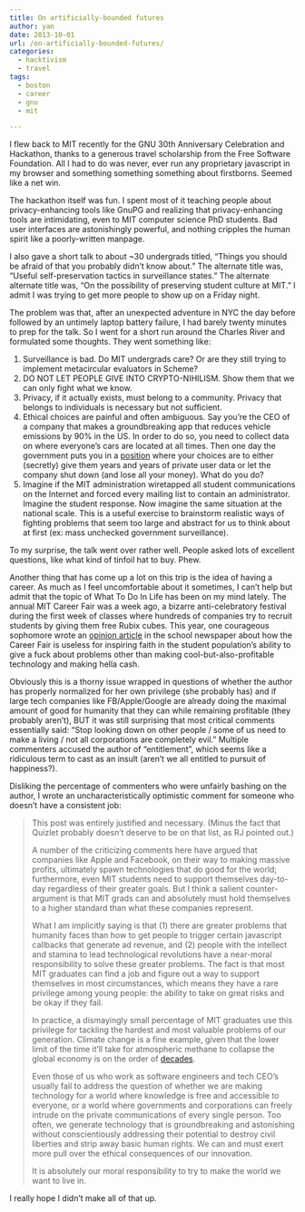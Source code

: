 ```yaml
---
title: On artificially-bounded futures
author: yan
date: 2013-10-01
url: /on-artificially-bounded-futures/
categories:
  - hacktivism
  - travel
tags:
  - boston
  - career
  - gnu
  - mit

---
```

I flew back to MIT recently for the GNU 30th Anniversary Celebration and Hackathon, thanks to a generous travel scholarship from the Free Software Foundation. All I had to do was never, ever run any proprietary javascript in my browser and something something something about firstborns. Seemed like a net win.

The hackathon itself was fun. I spent most of it teaching people about privacy-enhancing tools like GnuPG and realizing that privacy-enhancing tools are intimidating, even to MIT computer science PhD students. Bad user interfaces are astonishingly powerful, and nothing cripples the human spirit like a poorly-written manpage.

I also gave a short talk to about ~30 undergrads titled, &#8220;Things you should be afraid of that you probably didn&#8217;t know about.&#8221; The alternate title was, &#8220;Useful self-preservation tactics in surveillance states.&#8221; The alternate alternate title was, &#8220;On the possibility of preserving student culture at MIT.&#8221; I admit I was trying to get more people to show up on a Friday night.

The problem was that, after an unexpected adventure in NYC the day before followed by an untimely laptop battery failure, I had barely twenty minutes to prep for the talk. So I went for a short run around the Charles River and formulated some thoughts. They went something like:

  1. Surveillance is bad. Do MIT undergrads care? Or are they still trying to implement metacircular evaluators in Scheme?
  2. DO NOT LET PEOPLE GIVE INTO CRYPTO-NIHILISM. Show them that we can only fight what we know.
  3. Privacy, if it actually exists, must belong to a community. Privacy that belongs to individuals is necessary but not sufficient.
  4. Ethical choices are painful and often ambiguous. Say you&#8217;re the CEO of a company that makes a groundbreaking app that reduces vehicle emissions by 90% in the US. In order to do so, you need to collect data on where everyone&#8217;s cars are located at all times. Then one day the government puts you in a [position][1] where your choices are to either (secretly) give them years and years of private user data or let the company shut down (and lose all your money). What do you do?
  5. Imagine if the MIT administration wiretapped all student communications on the Internet and forced every mailing list to contain an administrator. Imagine the student response. Now imagine the same situation at the national scale. This is a useful exercise to brainstorm realistic ways of fighting problems that seem too large and abstract for us to think about at first (ex: mass unchecked government surveillance).

To my surprise, the talk went over rather well. People asked lots of excellent questions, like what kind of tinfoil hat to buy. Phew.

Another thing that has come up a lot on this trip is the idea of having a career. As much as I feel uncomfortable about it sometimes, I can&#8217;t help but admit that the topic of What To Do In Life has been on my mind lately. The annual MIT Career Fair was a week ago, a bizarre anti-celebratory festival during the first week of classes where hundreds of companies try to recruit students by giving them free Rubix cubes. This year, one courageous sophomore wrote an [opinion article][2] in the school newspaper about how  <span class="userContent">the Career Fair is useless for inspiring faith in the student population&#8217;s ability to give a fuck about problems other than making cool-but-also-profitable<span class="text_exposed_show"> technology and making hella cash.</span></span>

Obviously this is a thorny issue wrapped in questions of whether the author has properly normalized for her own privilege (she probably has) and if large tech companies like FB/Apple/Google are already doing the maximal amount of good for humanity that they can while remaining profitable (they probably aren&#8217;t), BUT it was still surprising that most critical comments essentially said: &#8220;Stop looking down on other people / some of us need to make a living / not all corporations are completely evil.&#8221; Multiple commenters accused the author of &#8220;entitlement&#8221;, which seems like a ridiculous term to cast as an insult (aren&#8217;t we all entitled to pursuit of happiness?).

Disliking the percentage of commenters who were unfairly bashing on the author, I wrote an uncharacteristically optimistic comment for someone who doesn&#8217;t have a consistent job:

> This post was entirely justified and necessary. (Minus the fact that Quizlet probably doesn&#8217;t deserve to be on that list, as RJ pointed out.)
> 
> A number of the criticizing comments here have argued that companies like Apple and Facebook, on their way to making massive profits, ultimately spawn technologies that do good for the world; furthermore, even MIT students need to support themselves day-to-day regardless of their greater goals. But I think a salient counter-argument is that MIT grads can and absolutely must hold themselves to a higher standard than what these companies represent.
> 
> What I am implicitly saying is that (1) there are greater problems that humanity faces than how to get people to trigger certain javascript callbacks that generate ad revenue, and (2) people with the intellect and stamina to lead technological revolutions have a near-moral responsibility to solve these greater problems. The fact is that most MIT graduates can find a job and figure out a way to support themselves in most circumstances, which means they have a rare privilege among young people: the ability to take on great risks and be okay if they fail.
> 
> In practice, a dismayingly small percentage of MIT graduates use this privilege for tackling the hardest and most valuable problems of our generation. Climate change is a fine example, given that the lower limit of the time it&#8217;ll take for atmospheric methane to collapse the global economy is on the order of [decades][3].
> 
> Even those of us who work as software engineers and tech CEO&#8217;s usually fail to address the question of whether we are making technology for a world where knowledge is free and accessible to everyone, or a world where governments and corporations can freely intrude on the private communications of every single person. Too often, we generate technology that is groundbreaking and astonishing without conscientiously addressing their potential to destroy civil liberties and strip away basic human rights. We can and must exert more pull over the ethical consequences of our innovation.
> 
> It is absolutely our moral responsibility to try to make the world we want to live in.

I really hope I didn&#8217;t make all of that up.

 [1]: https://en.wikipedia.org/wiki/Qwest
 [2]: http://tech.mit.edu/V133/N39/ogrady.html
 [3]: http://www.theguardian.com/environment/2013/jul/24/arctic-thawing-permafrost-climate-change
